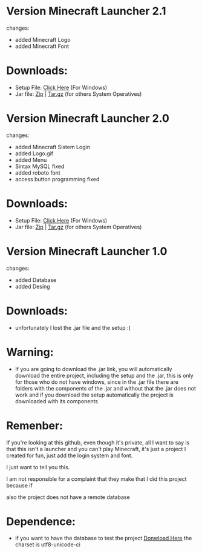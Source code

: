 # Version Minecraft Launcher 2.1
changes:
- added Minecraft Logo
- added Minecraft Font

# Downloads:

- Setup File: [Click Here](https://bit.ly/34g7edV "Click Here") (For Windows)
- Jar file: [Zip](https://bit.ly/3rUnRUM "Zip") | [Tar.gz](https://bit.ly/3o466kQ "Tar.gz") (for others System Operatives)

# Version Minecraft Launcher 2.0
changes:
- added Minecraft Sistem Login
- added Logo.gif
- added Menu
- Sintax MySQL fixed
- added roboto font
- access button programming fixed

# Downloads:

- Setup File: [Click Here](https://bit.ly/3fZ4NPP "Click Here") (For Windows)
- Jar file: [Zip](https://bit.ly/3AE4EKZ "Zip") | [Tar.gz](https://bit.ly/3IJIDxm "Tar.gz") (for others System Operatives)

# Version Minecraft Launcher 1.0
changes:
- added Database
- added Desing

# Downloads:

- unfortunately I lost the .jar file and the setup :(

# Warning:

- If you are going to download the .jar link, you will automatically download the entire project, including the setup and the .jar, this is only for those who do not have windows, since in the .jar file there are folders with the components of the .jar and without that the .jar does not work and if you download the setup automatically the project is downloaded with its components

# Remenber:
If you're looking at this github, even though it's private,
all I want to say is that this isn't a launcher and you can't play Minecraft, 
it's just a project I created for fun, just add the login system and font.

I just want to tell you this.

I am not responsible for a complaint that they make that I did this project because if

also the project does not have a remote database

# Dependence:

- if you want to have the database to test the project [Donwload Here](https://bit.ly/35ilrYn "Download Here") the charset is utf8-unicode-ci
